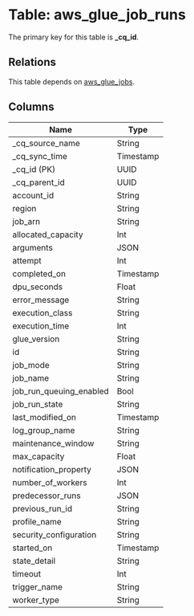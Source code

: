 # Table: aws_glue_job_runs



The primary key for this table is **_cq_id**.

## Relations
This table depends on [aws_glue_jobs](aws_glue_jobs.md).


## Columns
| Name          | Type          |
| ------------- | ------------- |
|_cq_source_name|String|
|_cq_sync_time|Timestamp|
|_cq_id (PK)|UUID|
|_cq_parent_id|UUID|
|account_id|String|
|region|String|
|job_arn|String|
|allocated_capacity|Int|
|arguments|JSON|
|attempt|Int|
|completed_on|Timestamp|
|dpu_seconds|Float|
|error_message|String|
|execution_class|String|
|execution_time|Int|
|glue_version|String|
|id|String|
|job_mode|String|
|job_name|String|
|job_run_queuing_enabled|Bool|
|job_run_state|String|
|last_modified_on|Timestamp|
|log_group_name|String|
|maintenance_window|String|
|max_capacity|Float|
|notification_property|JSON|
|number_of_workers|Int|
|predecessor_runs|JSON|
|previous_run_id|String|
|profile_name|String|
|security_configuration|String|
|started_on|Timestamp|
|state_detail|String|
|timeout|Int|
|trigger_name|String|
|worker_type|String|